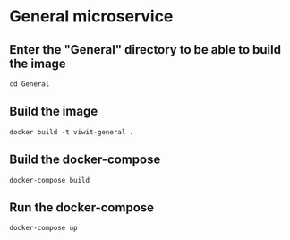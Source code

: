 # General microservice
## Enter the "General" directory to be able to build the image
```cd General```
## Build the image
```docker build -t viwit-general .```
## Build the docker-compose
```docker-compose build```
## Run the docker-compose
```docker-compose up```
